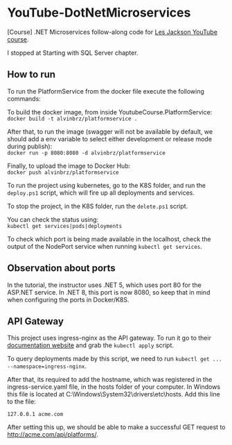 # YouTube-DotNetMicroservices
[Course] .NET Microservices follow-along code for [Les Jackson YouTube course](https://www.youtube.com/watch?v=DgVjEo3OGBI).

I stopped at Starting with SQL Server chapter.

## How to run
To run the PlatformService from the docker file execute the following commands:

To build the docker image, from inside YoutubeCourse.PlatformService:<br>
``docker build -t alvinbrz/platformservice .``

After that, to run the image (swagger will not be available by default, we should add a env variable to select either development or release mode during publish):<br>
``docker run -p 8080:8080 -d alvinbrz/platformservice``

Finally, to upload the image to Docker Hub:<br>
``docker push alvinbrz/platformservice``

To run the project using kubernetes, go to the K8S folder, and run the ``deploy.ps1``
script, which will fire up all deployments and services.

To stop the project, in the K8S folder, run the ``delete.ps1`` script.

You can check the status using:<br>
``kubectl get services|pods|deployments``

To check which port is being made available in the localhost, check the output
of the NodePort service when running ``kubectl get services``.

## Observation about ports
In the tutorial, the instructor uses .NET 5, which uses port 80 for the ASP.NET
service. In .NET 8, this port is now 8080, so keep that in mind when configuring
the ports in Docker/K8S.

## API Gateway
This project uses ingress-nginx as the API gateway. To run it go to their 
[documentation website](https://kubernetes.github.io/ingress-nginx/deploy/) and grab the ``kubectl apply`` script.

To query deployments made by this script, we need to run ``kubectl get ... --namespace=ingress-nginx``.

After that, its required to add the hostname, which was registered in the ingress-service.yaml file, in the hosts folder
of your computer. In Windows this file is located at C:\Windows\System32\drivers\etc\hosts. Add this line to the file:

``127.0.0.1 acme.com``

After setting this up, we should be able to make a successful GET request to http://acme.com/api/platforms/.